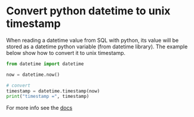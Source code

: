 # Convert python datetime to unix timestamp

When reading a datetime value from SQL with python, its value will be stored as a datetime python variable (from datetime library). The example below show how to convert it to unix timestamp.

```python
from datetime import datetime

now = datetime.now()

# convert
timestamp = datetime.timestamp(now)
print("timestamp =", timestamp)
```
For more info see the [docs](https://docs.python.org/3/library/datetime.html)
